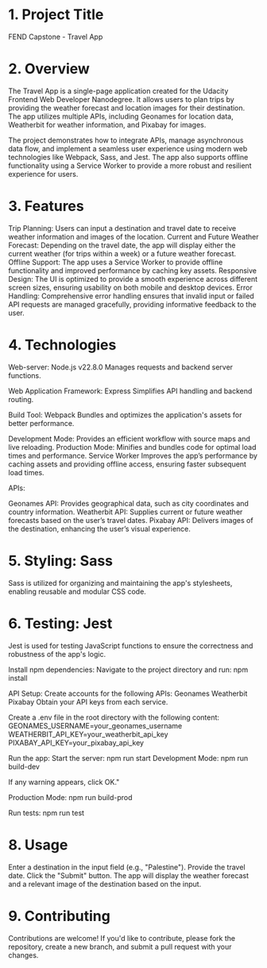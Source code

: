 # 1. Project Title
FEND Capstone - Travel App

# 2. Overview
The Travel App is a single-page application created for the Udacity Frontend Web Developer Nanodegree. It allows users to plan trips by providing the weather forecast and location images for their destination. The app utilizes multiple APIs, including Geonames for location data, Weatherbit for weather information, and Pixabay for images.

The project demonstrates how to integrate APIs, manage asynchronous data flow, and implement a seamless user experience using modern web technologies like Webpack, Sass, and Jest. The app also supports offline functionality using a Service Worker to provide a more robust and resilient experience for users.

# 3. Features
Trip Planning: Users can input a destination and travel date to receive weather information and images of the location.
Current and Future Weather Forecast: Depending on the travel date, the app will display either the current weather (for trips within a week) or a future weather forecast.
Offline Support: The app uses a Service Worker to provide offline functionality and improved performance by caching key assets.
Responsive Design: The UI is optimized to provide a smooth experience across different screen sizes, ensuring usability on both mobile and desktop devices.
Error Handling: Comprehensive error handling ensures that invalid input or failed API requests are managed gracefully, providing informative feedback to the user.

# 4. Technologies
Web-server: Node.js    v22.8.0 
Manages requests and backend server functions.

Web Application Framework: Express
Simplifies API handling and backend routing.

Build Tool: Webpack
Bundles and optimizes the application's assets for better performance.

Development Mode: Provides an efficient workflow with source maps and live reloading.
Production Mode: Minifies and bundles code for optimal load times and performance.
Service Worker
Improves the app’s performance by caching assets and providing offline access, ensuring faster subsequent load times.

APIs:

Geonames API: Provides geographical data, such as city coordinates and country information.
Weatherbit API: Supplies current or future weather forecasts based on the user’s travel dates.
Pixabay API: Delivers images of the destination, enhancing the user’s visual experience.

# 5. Styling: Sass
Sass is utilized for organizing and maintaining the app's stylesheets, enabling reusable and modular CSS code.

# 6. Testing: Jest
Jest is used for testing JavaScript functions to ensure the correctness and robustness of the app's logic.


Install npm dependencies:
Navigate to the project directory and run:
npm install

API Setup:
Create accounts for the following APIs:
Geonames
Weatherbit
Pixabay
Obtain your API keys from each service.

Create a .env file in the root directory with the following content:
GEONAMES_USERNAME=your_geonames_username
WEATHERBIT_API_KEY=your_weatherbit_api_key
PIXABAY_API_KEY=your_pixabay_api_key

Run the app:
Start the server:
npm run start
Development Mode:
npm run build-dev

If any warning appears, click OK."

Production Mode:
npm run build-prod


Run tests:
npm run test

# 8. Usage
Enter a destination in the input field (e.g., "Palestine").
Provide the travel date.
Click the "Submit" button.
The app will display the weather forecast and a relevant image of the destination based on the input.

# 9. Contributing
Contributions are welcome! If you'd like to contribute, please fork the repository, create a new branch, and submit a pull request with your changes.